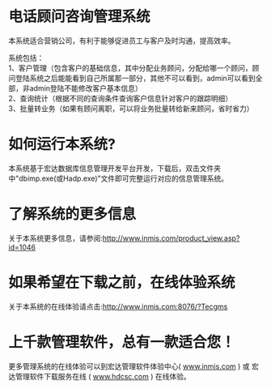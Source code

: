 # 电话顾问咨询管理系统

本系统适合营销公司，有利于能够促进员工与客户及时沟通，提高效率。

系统包括：  
1、客户管理（包含客户的基础信息，其中分配业务顾问，分配给哪一个顾问，顾问登陆系统之后能能看到自己所属那一部分，其他不可以看到，admin可以看到全部，非admin登陆不能修改客户基本信息）  
2、查询统计（根据不同的查询条件查询客户信息针对客户的跟踪明细）  
3、批量转业务（如果有顾问离职，可以将业务批量转给新来顾问，省时省力）  

# 如何运行本系统?

本系统基于宏达数据库信息管理开发平台开发，下载后，双击文件夹中"dbimp.exe(或Hadp.exe)"文件即可完整运行对应的信息管理系统。

# 了解系统的更多信息

关于本系统更多信息，请参阅:http://www.inmis.com/product_view.asp?id=1046

# 如果希望在下载之前，在线体验系统

关于本系统的在线体验请点击:http://www.inmis.com:8076/?Tecgms

# 上千款管理软件，总有一款适合您！

更多管理系统的在线体验可以到宏达管理软件体验中心( www.inmis.com ) 或 宏达管理软件下载服务在线 ( www.hdcsc.com ) 在线体验。

